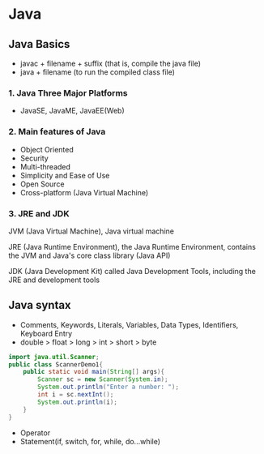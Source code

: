 # Java
## Java Basics
 - javac + filename + suffix (that is, compile the java file)
 - java + filename (to run the compiled class file)
### 1. Java Three Major Platforms
 - JavaSE, JavaME, JavaEE(Web)
### 2. Main features of Java
- Object Oriented
- Security
- Multi-threaded
- Simplicity and Ease of Use
- Open Source
- Cross-platform (Java Virtual Machine)
### 3. JRE and JDK
JVM (Java Virtual Machine), Java virtual machine

JRE (Java Runtime Environment), the Java Runtime Environment, contains the JVM and Java's core class library (Java API)

JDK (Java Development Kit) called Java Development Tools, including the JRE and development tools

## Java syntax
 - Comments, Keywords, Literals, Variables, Data Types, Identifiers, Keyboard Entry
 - double > float > long > int > short > byte
```java
import java.util.Scanner;
public class ScannerDemo1{
	public static void main(String[] args){
		Scanner sc = new Scanner(System.in);
		System.out.println("Enter a number: ");
		int i = sc.nextInt();
		System.out.println(i);
	}
}
```
 - Operator
 - Statement(if, switch, for, while, do...while)

